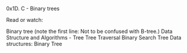 0x1D. C - Binary trees

Read or watch:

Binary tree (note the first line: Not to be confused with B-tree.)
Data Structure and Algorithms - Tree
Tree Traversal
Binary Search Tree
Data structures: Binary Tree

